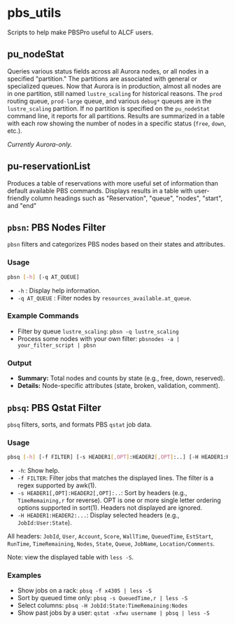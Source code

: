 # pbs_utils
Scripts to help make PBSPro useful to ALCF users.


## pu_nodeStat
Queries various status fields across all Aurora nodes, or all nodes in a specified "partition." The partitions are associated with general or specialized queues. Now that Aurora is in production, almost all nodes are in one partition, still named `lustre_scaling` for historical reasons. The `prod` routing queue, `prod-large` queue, and various `debug*` queues are in the `lustre_scaling` partition. If no partition is specified on the `pu_nodeStat` command line, it reports for all partitions.
Results are summarized in a table with each row showing the number of nodes in a specific status (`free`, `down`, etc.).

_Currently Aurora-only._

## pu-reservationList
Produces a table of reservations with more useful set of information than default available PBS commands. Displays results in a table  with user-friendly column headings such as "Reservation", "queue", "nodes", "start", and "end"


## `pbsn`: PBS Nodes Filter

`pbsn` filters and categorizes PBS nodes based on their states and attributes.

### Usage
```bash
pbsn [-h] [-q AT_QUEUE]
```

- `-h` : Display help information.
- `-q AT_QUEUE` : Filter nodes by `resources_available.at_queue`.

### Example Commands
- Filter by queue `lustre_scaling`: `pbsn -q lustre_scaling`
- Process some nodes with your own filter: `pbsnodes -a | your_filter_script | pbsn`

### Output
- **Summary:** Total nodes and counts by state (e.g., free, down, reserved).
- **Details:** Node-specific attributes (state, broken, validation, comment).


## `pbsq`: PBS Qstat Filter

`pbsq` filters, sorts, and formats PBS `qstat` job data.

### Usage
```bash
pbsq [-h] [-f FILTER] [-s HEADER1[,OPT]:HEADER2[,OPT]:..] [-H HEADER1:HEADER2:...]
```

- `-h`: Show help.
- `-f FILTER`: Filter jobs that matches the displayed lines. The filter is a regex supported by awk(1).
- `-s HEADER1[,OPT]:HEADER2[,OPT]:..`: Sort by headers (e.g., `TimeRemaining,r` for reverse). OPT is one or more single letter ordering options supported in sort(1). Headers not displayed are ignored.
- `-H HEADER1:HEADER2:...`: Display selected headers (e.g., `JobId:User:State`).

All headers: `JobId`, `User`, `Account`, `Score`, `WallTime`, `QueuedTime`, `EstStart`, `RunTime`, `TimeRemaining`, `Nodes`, `State`, `Queue`, `JobName`, `Location/Comments`.

Note: view the displayed table with `less -S`.

### Examples
- Show jobs on a rack: `pbsq -f x4305 | less -S`
- Sort by queued time only: `pbsq -s QueuedTime,r | less -S`
- Select columns: `pbsq -H JobId:State:TimeRemaining:Nodes`
- Show past jobs by a user: `qstat -xfwu username | pbsq | less -S`

